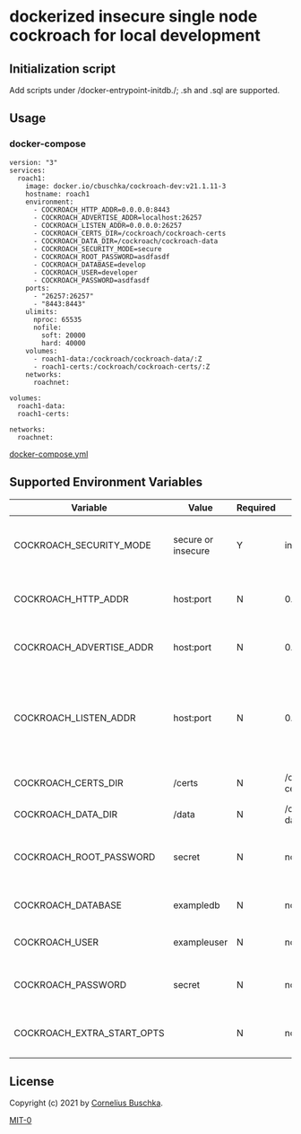 # dockerized insecure single node cockroach for local development

## Initialization script

Add scripts under /docker-entrypoint-initdb./; .sh and .sql are supported.

## Usage

### docker-compose

```
version: "3"
services:
  roach1:
    image: docker.io/cbuschka/cockroach-dev:v21.1.11-3
    hostname: roach1
    environment:
      - COCKROACH_HTTP_ADDR=0.0.0.0:8443
      - COCKROACH_ADVERTISE_ADDR=localhost:26257
      - COCKROACH_LISTEN_ADDR=0.0.0.0:26257
      - COCKROACH_CERTS_DIR=/cockroach/cockroach-certs
      - COCKROACH_DATA_DIR=/cockroach/cockroach-data
      - COCKROACH_SECURITY_MODE=secure
      - COCKROACH_ROOT_PASSWORD=asdfasdf
      - COCKROACH_DATABASE=develop
      - COCKROACH_USER=developer
      - COCKROACH_PASSWORD=asdfasdf
    ports:
      - "26257:26257"
      - "8443:8443"
    ulimits:
      nproc: 65535
      nofile:
        soft: 20000
        hard: 40000
    volumes:
      - roach1-data:/cockroach/cockroach-data/:Z
      - roach1-certs:/cockroach/cockroach-certs/:Z
    networks:
      roachnet:

volumes:
  roach1-data:
  roach1-certs:

networks:
  roachnet:
```
[docker-compose.yml](./docker-compose.yml)

## Supported Environment Variables

| Variable                 | Value  | Required | Default Value  | Description |
|--------------------------|----------------|----------|----------------------------|----------|
| COCKROACH_SECURITY_MODE  | secure or insecure | Y | insecure | Chooses security mode of cockroach db
| COCKROACH_HTTP_ADDR      | host:port      | N | 0.0.0.0:26257 | Listen address for http console |
| COCKROACH_ADVERTISE_ADDR | host:port      | N | 0.0.0.0:26257 |  Address other nodes shall connect to |
| COCKROACH_LISTEN_ADDR    | host:port      | N | 0.0.0.0:26257 | Address cockroach process within docker container shall be listen on |
| COCKROACH_CERTS_DIR      | /certs         | N | /cockroach/cockroach-certs | Directory for certificates |
| COCKROACH_DATA_DIR       | /data          | N | /cockroach/cockroach-data | Directory for data |
| COCKROACH_ROOT_PASSWORD  | secret         | N | none | Password for root, optional, default none |
| COCKROACH_DATABASE       | exampledb      | N | none | Name of database to be created |
| COCKROACH_USER           | exampleuser    | N | none | Name of user to be created |
| COCKROACH_PASSWORD       | secret         | N | none | Password to set for created user |
| COCKROACH_EXTRA_START_OPTS |              | N | none | Opts to be added to start command | 

## License
Copyright (c) 2021 by [Cornelius Buschka](https://github.com/cbuschka).

[MIT-0](./license.txt)

